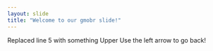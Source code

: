 ```yaml
---
layout: slide
title: "Welcome to our gmobr slide!"
---
```

Replaced line 5 with something Upper 
Use the left arrow to go back!